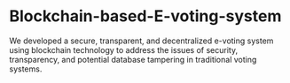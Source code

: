 # Blockchain-based-E-voting-system
We developed a secure, transparent, and decentralized e-voting system using blockchain technology to address the issues of security, transparency, and potential database tampering in traditional voting systems. 
